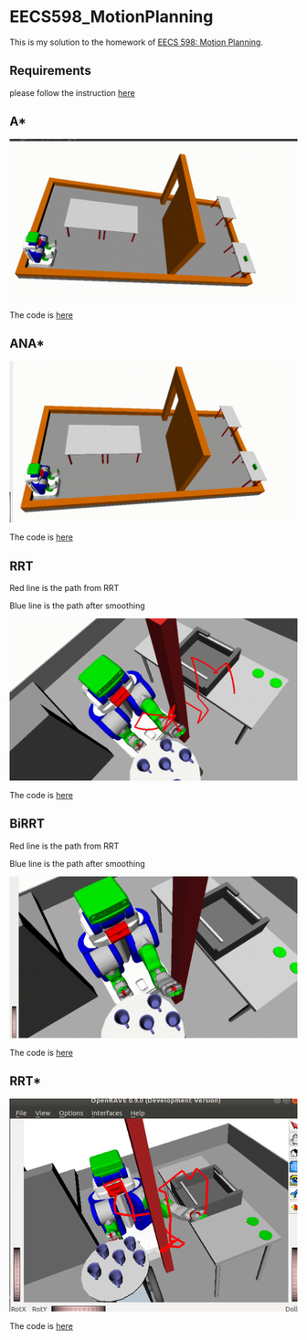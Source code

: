 # EECS598_MotionPlanning
This is my solution to the homework of [EECS 598: Motion Planning](https://web.eecs.umich.edu/~dmitryb/courses/winter2019motionplanning/index.html).

## Requirements
please follow the instruction [here](https://github.com/jerlomy4ever/EECS598_MotionPlanning/blob/main/EECS%20498_%20OpenRAVE%20Setup%20Guide%20.pdf)

## A*
![GIF](https://github.com/jerlomy4ever/EECS598_MotionPlanning/blob/main/hw02/my_solution/01/astar.gif)

The code is [here](https://github.com/jerlomy4ever/EECS598_MotionPlanning/blob/main/hw02/my_solution/01/astar.py)

## ANA*
![GIF](https://github.com/jerlomy4ever/EECS598_MotionPlanning/blob/main/hw02/my_solution/02/anastar.gif)

The code is [here](https://github.com/jerlomy4ever/EECS598_MotionPlanning/blob/main/hw02/my_solution/02/anastar.py)

## RRT
Red line is the path from RRT

Blue line is the path after smoothing

![image](https://github.com/jerlomy4ever/EECS598_MotionPlanning/blob/main/hw03/my_solution/rrt.gif)

The code is [here](https://github.com/jerlomy4ever/EECS598_MotionPlanning/blob/main/hw03/my_solution/myplugin.cpp)

## BiRRT
Red line is the path from RRT

Blue line is the path after smoothing

![image](https://github.com/jerlomy4ever/EECS598_MotionPlanning/blob/main/hw03/my_solution/birrt.gif)

The code is [here](https://github.com/jerlomy4ever/EECS598_MotionPlanning/blob/main/hw03/my_solution/myplugin.cpp)

## RRT*
![image](https://github.com/jerlomy4ever/EECS598_MotionPlanning/blob/main/hw03/my_solution/sc.png)

The code is [here](https://github.com/jerlomy4ever/EECS598_MotionPlanning/blob/main/hw03/my_solution/myplugin.cpp)

